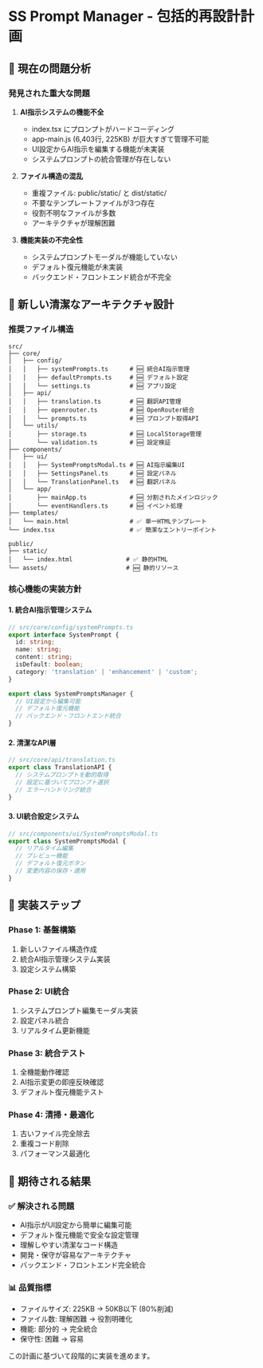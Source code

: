 # SS Prompt Manager - 包括的再設計計画

## 🚨 現在の問題分析

### 発見された重大な問題
1. **AI指示システムの機能不全**
   - index.tsx にプロンプトがハードコーディング
   - app-main.js (6,403行, 225KB) が巨大すぎて管理不可能
   - UI設定からAI指示を編集する機能が未実装
   - システムプロンプトの統合管理が存在しない

2. **ファイル構造の混乱**
   - 重複ファイル: public/static/ と dist/static/
   - 不要なテンプレートファイルが3つ存在
   - 役割不明なファイルが多数
   - アーキテクチャが理解困難

3. **機能実装の不完全性**
   - システムプロンプトモーダルが機能していない
   - デフォルト復元機能が未実装
   - バックエンド・フロントエンド統合が不完全

## 🎯 新しい清潔なアーキテクチャ設計

### 推奨ファイル構造
```
src/
├── core/
│   ├── config/
│   │   ├── systemPrompts.ts      # 🆕 統合AI指示管理
│   │   ├── defaultPrompts.ts     # 🆕 デフォルト設定
│   │   └── settings.ts           # 🆕 アプリ設定
│   ├── api/
│   │   ├── translation.ts        # 🆕 翻訳API管理
│   │   ├── openrouter.ts         # 🆕 OpenRouter統合
│   │   └── prompts.ts            # 🆕 プロンプト取得API
│   └── utils/
│       ├── storage.ts            # 🆕 LocalStorage管理
│       └── validation.ts         # 🆕 設定検証
├── components/
│   ├── ui/
│   │   ├── SystemPromptsModal.ts # 🆕 AI指示編集UI
│   │   ├── SettingsPanel.ts      # 🆕 設定パネル
│   │   └── TranslationPanel.ts   # 🆕 翻訳パネル
│   └── app/
│       ├── mainApp.ts            # 🆕 分割されたメインロジック
│       └── eventHandlers.ts      # 🆕 イベント処理
├── templates/
│   └── main.html                 # ✅ 単一HTMLテンプレート
└── index.tsx                     # ✅ 簡潔なエントリーポイント

public/
├── static/
│   └── index.html               # ✅ 静的HTML
└── assets/                      # 🆕 静的リソース
```

### 核心機能の実装方針

#### 1. 統合AI指示管理システム
```typescript
// src/core/config/systemPrompts.ts
export interface SystemPrompt {
  id: string;
  name: string;
  content: string;
  isDefault: boolean;
  category: 'translation' | 'enhancement' | 'custom';
}

export class SystemPromptsManager {
  // UI設定から編集可能
  // デフォルト復元機能
  // バックエンド・フロントエンド統合
}
```

#### 2. 清潔なAPI層
```typescript
// src/core/api/translation.ts
export class TranslationAPI {
  // システムプロンプトを動的取得
  // 設定に基づいてプロンプト選択
  // エラーハンドリング統合
}
```

#### 3. UI統合設定システム
```typescript
// src/components/ui/SystemPromptsModal.ts
export class SystemPromptsModal {
  // リアルタイム編集
  // プレビュー機能
  // デフォルト復元ボタン
  // 変更内容の保存・適用
}
```

## 🚀 実装ステップ

### Phase 1: 基盤構築
1. 新しいファイル構造作成
2. 統合AI指示管理システム実装
3. 設定システム構築

### Phase 2: UI統合
1. システムプロンプト編集モーダル実装
2. 設定パネル統合
3. リアルタイム更新機能

### Phase 3: 統合テスト
1. 全機能動作確認
2. AI指示変更の即座反映確認
3. デフォルト復元機能テスト

### Phase 4: 清掃・最適化
1. 古いファイル完全除去
2. 重複コード削除
3. パフォーマンス最適化

## 🎯 期待される結果

### ✅ 解決される問題
- AI指示がUI設定から簡単に編集可能
- デフォルト復元機能で安全な設定管理
- 理解しやすい清潔なコード構造
- 開発・保守が容易なアーキテクチャ
- バックエンド・フロントエンド完全統合

### 📊 品質指標
- ファイルサイズ: 225KB → 50KB以下 (80%削減)
- ファイル数: 理解困難 → 役割明確化
- 機能: 部分的 → 完全統合
- 保守性: 困難 → 容易

この計画に基づいて段階的に実装を進めます。